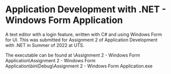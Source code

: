 # Application Development with .NET - Windows Form Application
A text editor with a login feature, written with C# and using Windows Form for UI. This was submitted for Assignment 2 of Application Development with .NET in Summer of 2022 at UTS.

The executable can be found at \Assignment 2 - Windows Form Application\Assignment 2 - Windows Form Application\bin\Debug\Assignment 2 - Windows Form Application.exe


